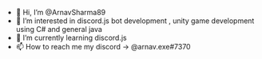 - 👋 Hi, I’m @ArnavSharma89
- 👀 I’m interested in discord.js bot development , unity game development using C# and general java
- 🌱 I’m currently learning discord.js
- 📫 How to reach me my discord -> @arnav.exe#7370


